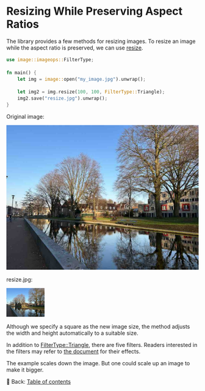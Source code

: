 # Resizing While Preserving Aspect Ratios

The library provides a few methods for resizing images.
To resize an image while the aspect ratio is preserved, we can use [resize](https://docs.rs/image/latest/image/enum.DynamicImage.html#method.resize).

```rust
use image::imageops::FilterType;

fn main() {
    let img = image::open("my_image.jpg").unwrap();
    
    let img2 = img.resize(100, 100, FilterType::Triangle);
    img2.save("resize.jpg").unwrap();
}
```

Original image:

![my_image](./image/my_image.jpg)

resize.jpg:

![resize](./image/resize.jpg)

Although we specify a square as the new image size, the method adjusts the width and height automatically to a suitable size.

In addition to [FilterType::Triangle](https://docs.rs/image/latest/image/imageops/enum.FilterType.html#variant.Triangle), there are five filters.
Readers interested in the filters may refer to [the document](https://docs.rs/image/latest/image/imageops/enum.FilterType.html) for their effects.

The example scales down the image.
But one could scale up an image to make it bigger.

<!-- :arrow_right:  Next:  -->

:blue_book: Back: [Table of contents](./../README.md)
